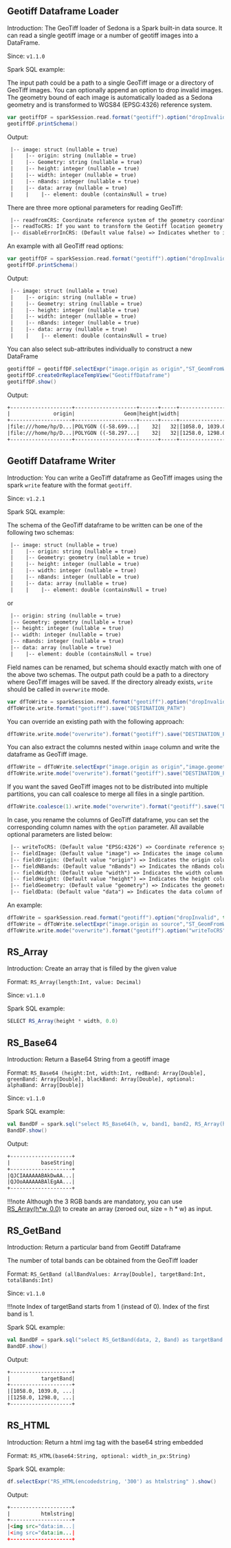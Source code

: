 ## Geotiff Dataframe Loader

Introduction: The GeoTiff loader of Sedona is a Spark built-in data source. It can read a single geotiff image or 
a number of geotiff images into a DataFrame.

Since: `v1.1.0`

Spark SQL example:

The input path could be a path to a single GeoTiff image or a directory of GeoTiff images.
 You can optionally append an option to drop invalid images. The geometry bound of each image is automatically loaded
as a Sedona geometry and is transformed to WGS84 (EPSG:4326) reference system.

```Scala
var geotiffDF = sparkSession.read.format("geotiff").option("dropInvalid", true).load("YOUR_PATH")
geotiffDF.printSchema()
```

Output:

```html
 |-- image: struct (nullable = true)
 |    |-- origin: string (nullable = true)
 |    |-- Geometry: string (nullable = true)
 |    |-- height: integer (nullable = true)
 |    |-- width: integer (nullable = true)
 |    |-- nBands: integer (nullable = true)
 |    |-- data: array (nullable = true)
 |    |    |-- element: double (containsNull = true)
```

There are three more optional parameters for reading GeoTiff:

```html
 |-- readfromCRS: Coordinate reference system of the geometry coordinates representing the location of the Geotiff. An example value of readfromCRS is EPSG:4326.
 |-- readToCRS: If you want to transform the Geotiff location geometry coordinates to a different coordinate reference system, you can define the target coordinate reference system with this option.
 |-- disableErrorInCRS: (Default value false) => Indicates whether to ignore errors in CRS transformation.
```

An example with all GeoTiff read options:

```Scala
var geotiffDF = sparkSession.read.format("geotiff").option("dropInvalid", true).option("readFromCRS", "EPSG:4499").option("readToCRS", "EPSG:4326").option("disableErrorInCRS", true).load("YOUR_PATH")
geotiffDF.printSchema()
```

Output:

```html
 |-- image: struct (nullable = true)
 |    |-- origin: string (nullable = true)
 |    |-- Geometry: string (nullable = true)
 |    |-- height: integer (nullable = true)
 |    |-- width: integer (nullable = true)
 |    |-- nBands: integer (nullable = true)
 |    |-- data: array (nullable = true)
 |    |    |-- element: double (containsNull = true)
```

You can also select sub-attributes individually to construct a new DataFrame

```Scala
geotiffDF = geotiffDF.selectExpr("image.origin as origin","ST_GeomFromWkt(image.geometry) as Geom", "image.height as height", "image.width as width", "image.data as data", "image.nBands as bands")
geotiffDF.createOrReplaceTempView("GeotiffDataframe")
geotiffDF.show()
```

Output:

```html
+--------------------+--------------------+------+-----+--------------------+-----+
|              origin|                Geom|height|width|                data|bands|
+--------------------+--------------------+------+-----+--------------------+-----+
|file:///home/hp/D...|POLYGON ((-58.699...|    32|   32|[1058.0, 1039.0, ...|    4|
|file:///home/hp/D...|POLYGON ((-58.297...|    32|   32|[1258.0, 1298.0, ...|    4|
+--------------------+--------------------+------+-----+--------------------+-----+
```

## Geotiff Dataframe Writer

Introduction: You can write a GeoTiff dataframe as GeoTiff images using the spark `write` feature with the format `geotiff`.

Since: `v1.2.1`

Spark SQL example:

The schema of the GeoTiff dataframe to be written can be one of the following two schemas:

```html
 |-- image: struct (nullable = true)
 |    |-- origin: string (nullable = true)
 |    |-- Geometry: geometry (nullable = true)
 |    |-- height: integer (nullable = true)
 |    |-- width: integer (nullable = true)
 |    |-- nBands: integer (nullable = true)
 |    |-- data: array (nullable = true)
 |    |    |-- element: double (containsNull = true)
```

or

```html
 |-- origin: string (nullable = true)
 |-- Geometry: geometry (nullable = true)
 |-- height: integer (nullable = true)
 |-- width: integer (nullable = true)
 |-- nBands: integer (nullable = true)
 |-- data: array (nullable = true)
 |    |-- element: double (containsNull = true)
```

Field names can be renamed, but schema should exactly match with one of the above two schemas. The output path could be a path to a directory where GeoTiff images will be saved. If the directory already exists, `write` should be called in `overwrite` mode.

```Scala
var dfToWrite = sparkSession.read.format("geotiff").option("dropInvalid", true).option("readToCRS", "EPSG:4326").load("PATH_TO_INPUT_GEOTIFF_IMAGES")
dfToWrite.write.format("geotiff").save("DESTINATION_PATH")
```

You can override an existing path with the following approach:

```Scala
dfToWrite.write.mode("overwrite").format("geotiff").save("DESTINATION_PATH")
```

You can also extract the columns nested within `image` column and write the dataframe as GeoTiff image.

```Scala
dfToWrite = dfToWrite.selectExpr("image.origin as origin","image.geometry as geometry", "image.height as height", "image.width as width", "image.data as data", "image.nBands as nBands")
dfToWrite.write.mode("overwrite").format("geotiff").save("DESTINATION_PATH")
```

If you want the saved GeoTiff images not to be distributed into multiple partitions, you can call coalesce to merge all files in a single partition.

```Scala
dfToWrite.coalesce(1).write.mode("overwrite").format("geotiff").save("DESTINATION_PATH")
```

In case, you rename the columns of GeoTiff dataframe, you can set the corresponding column names with the `option` parameter. All available optional parameters are listed below:

```html
 |-- writeToCRS: (Default value "EPSG:4326") => Coordinate reference system of the geometry coordinates representing the location of the Geotiff.
 |-- fieldImage: (Default value "image") => Indicates the image column of GeoTiff DataFrame.
 |-- fieldOrigin: (Default value "origin") => Indicates the origin column of GeoTiff DataFrame.
 |-- fieldNBands: (Default value "nBands") => Indicates the nBands column of GeoTiff DataFrame.
 |-- fieldWidth: (Default value "width") => Indicates the width column of GeoTiff DataFrame.
 |-- fieldHeight: (Default value "height") => Indicates the height column of GeoTiff DataFrame.
 |-- fieldGeometry: (Default value "geometry") => Indicates the geometry column of GeoTiff DataFrame.
 |-- fieldData: (Default value "data") => Indicates the data column of GeoTiff DataFrame.
```

An example:

```Scala
dfToWrite = sparkSession.read.format("geotiff").option("dropInvalid", true).option("readToCRS", "EPSG:4326").load("PATH_TO_INPUT_GEOTIFF_IMAGES")
dfToWrite = dfToWrite.selectExpr("image.origin as source","ST_GeomFromWkt(image.geometry) as geom", "image.height as height", "image.width as width", "image.data as data", "image.nBands as bands")
dfToWrite.write.mode("overwrite").format("geotiff").option("writeToCRS", "EPSG:4326").option("fieldOrigin", "source").option("fieldGeometry", "geom").option("fieldNBands", "bands").save("DESTINATION_PATH")
```

## RS_Array

Introduction: Create an array that is filled by the given value

Format: `RS_Array(length:Int, value: Decimal)`

Since: `v1.1.0`

Spark SQL example:

```Scala
SELECT RS_Array(height * width, 0.0)
```

## RS_Base64

Introduction: Return a Base64 String from a geotiff image

Format: `RS_Base64 (height:Int, width:Int, redBand: Array[Double], greenBand: Array[Double], blackBand: Array[Double],
optional: alphaBand: Array[Double])`

Since: `v1.1.0`

Spark SQL example:
```Scala
val BandDF = spark.sql("select RS_Base64(h, w, band1, band2, RS_Array(h*w, 0)) as baseString from dataframe")
BandDF.show()
```

Output:

```html
+--------------------+
|          baseString|
+--------------------+
|QJCIAAAAAABAkDwAA...|
|QJOoAAAAAABAlEgAA...|
+--------------------+
```

!!!note
    Although the 3 RGB bands are mandatory, you can use [RS_Array(h*w, 0.0)](#rs_array) to create an array (zeroed out, size = h * w) as input.

## RS_GetBand

Introduction: Return a particular band from Geotiff Dataframe

The number of total bands can be obtained from the GeoTiff loader

Format: `RS_GetBand (allBandValues: Array[Double], targetBand:Int, totalBands:Int)`

Since: `v1.1.0`

!!!note
	Index of targetBand starts from 1 (instead of 0). Index of the first band is 1.

Spark SQL example:

```Scala
val BandDF = spark.sql("select RS_GetBand(data, 2, Band) as targetBand from GeotiffDataframe")
BandDF.show()
```

Output:

```html
+--------------------+
|          targetBand|
+--------------------+
|[1058.0, 1039.0, ...|
|[1258.0, 1298.0, ...|
+--------------------+
```

## RS_HTML

Introduction: Return a html img tag with the base64 string embedded

Format: `RS_HTML(base64:String, optional: width_in_px:String)`

Spark SQL example:

```Scala
df.selectExpr("RS_HTML(encodedstring, '300') as htmlstring" ).show()
```

Output:

```html
+--------------------+
|          htmlstring|
+--------------------+
|<img src="data:im...|
|<img src="data:im...|
+--------------------+
```
